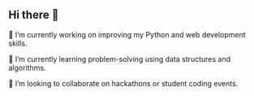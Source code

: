 ## Hi there 👋
🔭 I’m currently working on improving my Python and web development skills.

🌱 I’m currently learning problem-solving using data structures and algorithms.

👯 I’m looking to collaborate on hackathons or student coding events.

<!--
**pixel-compiler-rs/pixel-compiler-rs** is a ✨ _special_ ✨ repository because its `README.md` (this file) appears on your GitHub profile.

Here are some ideas to get you started:

- 🔭 I’m currently working on ...
- 🌱 I’m currently learning ...
- 👯 I’m looking to collaborate on ...
- 🤔 I’m looking for help with ...
- 💬 Ask me about ...
- 📫 How to reach me: ...
- 😄 Pronouns: ...
- ⚡ Fun fact: ...
-->
